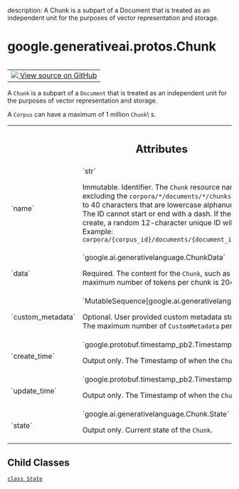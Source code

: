 description: A Chunk is a subpart of a Document that is treated as an independent unit for the purposes of vector representation and storage.

<div itemscope itemtype="http://developers.google.com/ReferenceObject">
<meta itemprop="name" content="google.generativeai.protos.Chunk" />
<meta itemprop="path" content="Stable" />
<meta itemprop="property" content="State"/>
</div>

# google.generativeai.protos.Chunk

<!-- Insert buttons and diff -->

<table class="tfo-notebook-buttons tfo-api nocontent" align="left">
<td>
  <a target="_blank" href="https://github.com/googleapis/google-cloud-python/tree/main/packages/google-ai-generativelanguage/google/ai/generativelanguage_v1beta/types/retriever.py#L310-L388">
    <img src="https://www.tensorflow.org/images/GitHub-Mark-32px.png" />
    View source on GitHub
  </a>
</td>
</table>



A ``Chunk`` is a subpart of a ``Document`` that is treated as an independent unit for the purposes of vector representation and storage.

<!-- Placeholder for "Used in" -->
 A ``Corpus`` can have a maximum of 1 million ``Chunk``\ s.



<!-- Tabular view -->
 <table class="responsive fixed orange">
<colgroup><col width="214px"><col></colgroup>
<tr><th colspan="2"><h2 class="add-link">Attributes</h2></th></tr>

<tr>
<td>
`name`<a id="name"></a>
</td>
<td>
`str`

Immutable. Identifier. The ``Chunk`` resource name. The ID
(name excluding the `corpora/*/documents/*/chunks/` prefix)
can contain up to 40 characters that are lowercase
alphanumeric or dashes (-). The ID cannot start or end with
a dash. If the name is empty on create, a random
12-character unique ID will be generated. Example:
``corpora/{corpus_id}/documents/{document_id}/chunks/123a456b789c``
</td>
</tr><tr>
<td>
`data`<a id="data"></a>
</td>
<td>
`google.ai.generativelanguage.ChunkData`

Required. The content for the ``Chunk``, such as the text
string. The maximum number of tokens per chunk is 2043.
</td>
</tr><tr>
<td>
`custom_metadata`<a id="custom_metadata"></a>
</td>
<td>
`MutableSequence[google.ai.generativelanguage.CustomMetadata]`

Optional. User provided custom metadata stored as key-value
pairs. The maximum number of ``CustomMetadata`` per chunk is
20.
</td>
</tr><tr>
<td>
`create_time`<a id="create_time"></a>
</td>
<td>
`google.protobuf.timestamp_pb2.Timestamp`

Output only. The Timestamp of when the ``Chunk`` was
created.
</td>
</tr><tr>
<td>
`update_time`<a id="update_time"></a>
</td>
<td>
`google.protobuf.timestamp_pb2.Timestamp`

Output only. The Timestamp of when the ``Chunk`` was last
updated.
</td>
</tr><tr>
<td>
`state`<a id="state"></a>
</td>
<td>
`google.ai.generativelanguage.Chunk.State`

Output only. Current state of the ``Chunk``.
</td>
</tr>
</table>



## Child Classes
[`class State`](../../../google/generativeai/protos/Chunk/State.md)

